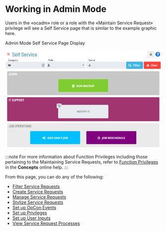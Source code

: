 # Working in Admin Mode

Users in the «ocadm» role or a role with the «Maintain Service Request»
privilege will see a Self Service page that is similar to the example
graphic here.

Admin Mode Self Service Page Display

![Admin Mode Self Service Screen Display](../../../Resources/Images/SM/Service-Request-View-Admin.png "Admin Mode Self Service Screen Display")

:::note
For more information about Function Privileges including those pertaining to the Maintaining Service Requests, refer to [Function Privileges](../../../administration/privileges.md#function-privileges) in the **Concepts** online help.
:::

From this page, you can do any of the following:

- [Filter Service Requests](Filtering-Service-Requests.md)
- [Create Service Requests](Creating-Service-Requests.md)
- [Manage Service Requests](Managing-Service-Requests.md)
- [Stylize Service Requests](Stylizing-Service-Requests.md)
- [Set up OpCon Events](Setting-up-OpCon-Events.md)
- [Set up Privileges](Setting-up-Privileges.md)
- [Set up User Inputs](Setting-up-User-Inputs.md)
- [View Service Request     Processes](Viewing-Service-Request-Process-Indicators.md)
